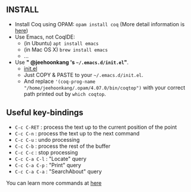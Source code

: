 ## INSTALL

- Install Coq using OPAM: `opam install coq` (More detail information is [here](https://coq.inria.fr/opam-using.html))
- Use Emacs, not CoqIDE:
  - (in Ubuntu) `apt install emacs`
  - (in Mac OS X) `brew install emacs`
  - ...
- Use **" @jeehoonkang 's `~/.emacs.d/init.el`"**.
  - [init.el](./init.el)
  - Just COPY & PASTE to your `~/.emacs.d/init.el`.
  - And replace `'(coq-prog-name "/home/jeehoonkang/.opam/4.07.0/bin/coqtop")` with your correct path printed out by `which coqtop`.

## Useful key-bindings

- `C-c C-RET` : process the text up to the current position of the point
- `C-c C-n` :  process the text up to the next command
- `C-c C-u` : undo processing
- `C-c C-b` : process the rest of the buffer
- `C-c C-c` : stop processing
- `C-c C-a C-l` : "Locate" query
- `C-c C-a C-p` : "Print" query
- `C-c C-a C-a` : "SearchAbout" query

You can learn more commands at [here](https://proofgeneral.github.io/doc/master/userman/index#Top)
